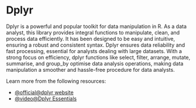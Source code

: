 # Dplyr 

Dplyr is a powerful and popular toolkit for data manipulation in R. As a data analyst, this library provides integral functions to manipulate, clean, and process data efficiently. It has been designed to be easy and intuitive, ensuring a robust and consistent syntax. Dplyr ensures data reliability and fast processing, essential for analysts dealing with large datasets. With a strong focus on efficiency, dplyr functions like select, filter, arrange, mutate, summarise, and group_by optimise data analysis operations, making data manipulation a smoother and hassle-free procedure for data analysts.

Learn more from the following resources:

- [@official@dplyr website](https://dplyr.tidyverse.org/)
- [@video@Dplyr Essentials](https://www.youtube.com/watch?v=Gvhkp-Yw65U)